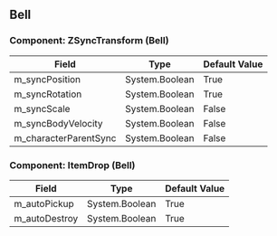 ## Bell

### Component: ZSyncTransform (Bell)

|Field|Type|Default Value|
|---|---|---|
|m_syncPosition|System.Boolean|True|
|m_syncRotation|System.Boolean|True|
|m_syncScale|System.Boolean|False|
|m_syncBodyVelocity|System.Boolean|False|
|m_characterParentSync|System.Boolean|False|

### Component: ItemDrop (Bell)

|Field|Type|Default Value|
|---|---|---|
|m_autoPickup|System.Boolean|True|
|m_autoDestroy|System.Boolean|True|

